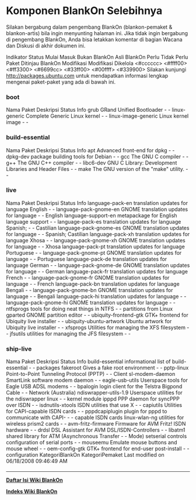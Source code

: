 # Komponen BlankOn Selebihnya
Silakan bergabung dalam pengembang BlankOn (​blankon-pemaket & ​blankon-artis)
bila ingin menyunting halaman ini. Jika tidak ingin bergabung di pengembang
BlankOn, Anda bisa letakkan komentar di bagian Wacana dan Diskusi di akhir
dokumen ini.

Indikator
Status
Mulai     Masuk     Bukan BlankOn Asli BlankOn Perlu      Tidak Perlu Paket
Ditinjau  BlankOn                              Modifikasi Modifikasi  Dikelola
<#cccccc> <#ffff00> <#ff3300>     <#6699cc>    <#33ff00>  <#00ffff>   <#339900>
Silakan kunjungi ​http://packages.ubuntu.com untuk mendapatkan informasi
lengkap mengenai paket-paket yang ada di bawah ini.
### boot
Nama Paket          Deskripsi                     Status Info
grub                GRand Unified Bootloader      -      -
linux-generic       Complete Generic Linux kernel -      -
linux-image-generic Linux kernel image            -      -
### build-essential
Nama Paket Deskripsi                                             Status Info
apt        Advanced front-end for dpkg                           -      -
dpkg-dev   package building tools for Debian                     -      -
gcc        The GNU C compiler                                    -      -
g++        The GNU C++ compiler                                  -      -
libc6-dev  GNU C Library: Development Libraries and Header Files -      -
make       The GNU version of the "make" utility.                -      -
### live
Nama Paket              Deskripsi                                   Status Info
language-pack-en        translation updates for language English    -      -
language-pack-gnome-en  GNOME translation updates for language      -      -
                        English
language-support-en     metapackage for English language support    -      -
language-pack-es        translation updates for language Spanish;   -      -
                        Castilian
language-pack-gnome-es  GNOME translation updates for language      -      -
                        Spanish; Castilian
language-pack-xh        translation updates for language Xhosa      -      -
language-pack-gnome-xh  GNOME translation updates for language      -      -
                        Xhosa
language-pack-pt        translation updates for language Portuguese -      -
language-pack-gnome-pt  GNOME translation updates for language      -      -
                        Portuguese
language-pack-de        translation updates for language German     -      -
language-pack-gnome-de  GNOME translation updates for language      -      -
                        German
language-pack-fr        translation updates for language French     -      -
language-pack-gnome-fr  GNOME translation updates for language      -      -
                        French
language-pack-bn        translation updates for language Bengali    -      -
language-pack-gnome-bn  GNOME translation updates for language      -      -
                        Bengali
language-pack-hi        translation updates for language            -      -
language-pack-gnome-hi  GNOME translation updates for language      -      -
ntfsprogs               tools for doing neat things in NTFS         -      -
                        partitions from Linux
gparted                 GNOME partition editor                      -      -
ubiquity-frontend-gtk   GTK+ frontend for Ubiquity live installer   -      -
ubiquity-ubuntu-artwork Ubuntu artwork for Ubiquity live installer  -      -
xfsprogs                Utilities for managing the XFS filesystem   -      -
jfsutils                utilities for managing the JFS filesystem   -      -
### ship-live
Nama Paket            Deskripsi                                     Status Info
build-essential       informational list of build-essential         -      -
                      packages
fakeroot              Gives a fake root environment                 -      -
pptp-linux            Point-to-Point Tunneling Protocol (PPTP)      -      -
                      Client
sl-modem-daemon       SmartLink software modem daemon               -      -
eagle-usb-utils       Userspace tools for Eagle USB ADSL modems     -      -
bpalogin              login client for the Telstra Bigpond Cable    -      -
                      Network (Australia)
ndiswrapper-utils-1.9 Userspace utilities for the ndiswrapper linux -      -
                      kernel module
ipppd                 PPP daemon for syncPPP over ISDN              -      -
isdnutils-xtools      ISDN utilities that use X                     -      -
capiutils             Utilities for CAPI-capable ISDN cards         -      -
pppdcapiplugin        plugin for pppd to communicate with CAPI-     -      -
                      capable ISDN cards
linux-wlan-ng         utilities for wireless prism2 cards           -      -
avm-fritz-firmware    Firmware for AVM Fritz! ISDN hardware         -      -
drdsl                 DSL Assistant for AVM DSL/ISDN-Controllers    -      -
libatm1               shared library for ATM (Asynchronous Transfer -      -
                      Mode)
setserial             controls configuration of serial ports        -      -
mouseemu              Emulate mouse buttons and mouse wheel         -      -
oem-config-gtk        GTK+ frontend for end-user post-install       -      -
                      configuration
KategoriBlankOn KategoriPemaket
Last modified on 06/18/2008 09:46:49 AM
#### 
    
 
 
 
 
 
---
[**Daftar Isi Wiki BlankOn**](/DaftarIsi/README.md)
 
[**Indeks Wiki BlankOn**](/Indeks.md)
